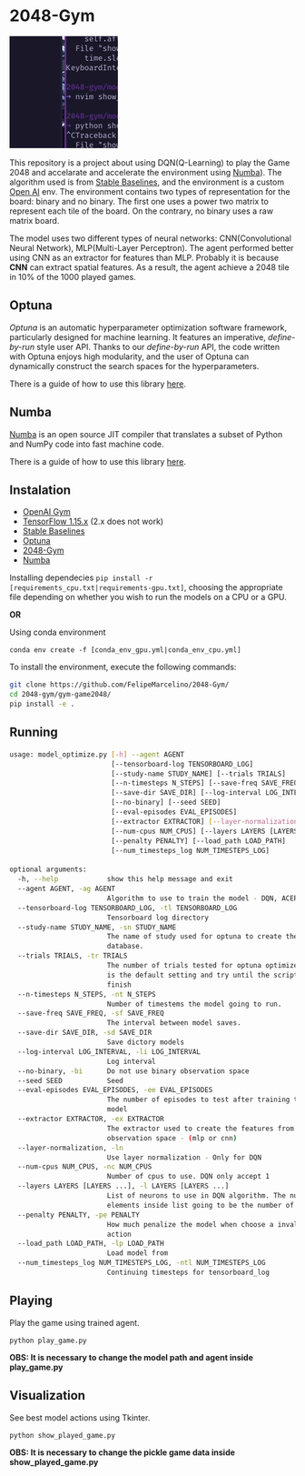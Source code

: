 # 2048-Gym

![Agent playing](https://github.com/FelipeMarcelino/2048-Gym/blob/master/model/img/play.gif)

This repository is a project about using DQN(Q-Learning) to play the Game 2048 and accelarate and accelerate the environment using [Numba](https://github.com/numba/numba)).  The algorithm used is from [Stable Baselines](https://github.com/hill-a/stable-baselines), and the environment is a custom [Open AI](https://github.com/openai) env.  The environment contains two types of representation for the board: binary and no binary. The first one uses a power two matrix to represent each tile of the board. On the contrary, no binary uses a raw matrix board. 

The model uses two different types of neural networks: CNN(Convolutional Neural Network), MLP(Multi-Layer Perceptron).
The agent performed better using CNN as an extractor for features than MLP. Probably it is because **CNN** can extract spatial features. As a result, the agent achieve a 2048 tile in 10% of the 1000 played games.

## Optuna

*Optuna* is an automatic hyperparameter optimization software framework, particularly designed
for machine learning. It features an imperative, *define-by-run* style user API. Thanks to our
*define-by-run* API, the code written with Optuna enjoys high modularity, and the user of
Optuna can dynamically construct the search spaces for the hyperparameters. 

There is a guide of how to use this library [here](https://github.com/optuna/optuna).

## Numba 

[Numba](https://github.com/numba/numba) is an open source JIT compiler that translates a subset of Python and NumPy code into fast machine code.

There is a guide of how to use this library [here](https://github.com/numba/numba).



## Instalation 

* [OpenAI Gym](https://github.com/openai/gym)
* [TensorFlow 1.15.x](https://www.tensorflow.org) (2.x does not work)
* [Stable Baselines](https://github.com/hill-a/stable-baselines)
* [Optuna](https://github.com/optuna/optuna)
* [2048-Gym](https://github.com/FelipeMarcelino/2048-gym)
* [Numba](https://github.com/numba/numba)

Installing dependecies
`pip install -r [requirements_cpu.txt|requirements-gpu.txt]`,
choosing the appropriate file depending on whether you wish to run the models on a CPU or a GPU.

**OR**

Using conda environment

```
conda env create -f [conda_env_gpu.yml|conda_env_cpu.yml]
```

To install the environment, execute the following commands:
```sh
git clone https://github.com/FelipeMarcelino/2048-Gym/
cd 2048-gym/gym-game2048/
pip install -e .
``` 

## Running

```sh
usage: model_optimize.py [-h] --agent AGENT
                         [--tensorboard-log TENSORBOARD_LOG]
                         [--study-name STUDY_NAME] [--trials TRIALS]
                         [--n-timesteps N_STEPS] [--save-freq SAVE_FREQ]
                         [--save-dir SAVE_DIR] [--log-interval LOG_INTERVAL]
                         [--no-binary] [--seed SEED]
                         [--eval-episodes EVAL_EPISODES]
                         [--extractor EXTRACTOR] [--layer-normalization]
                         [--num-cpus NUM_CPUS] [--layers LAYERS [LAYERS ...]]
                         [--penalty PENALTY] [--load_path LOAD_PATH]
                         [--num_timesteps_log NUM_TIMESTEPS_LOG]

optional arguments:
  -h, --help            show this help message and exit
  --agent AGENT, -ag AGENT
                        Algorithm to use to train the model - DQN, ACER, PPO2
  --tensorboard-log TENSORBOARD_LOG, -tl TENSORBOARD_LOG
                        Tensorboard log directory
  --study-name STUDY_NAME, -sn STUDY_NAME
                        The name of study used for optuna to create the
                        database.
  --trials TRIALS, -tr TRIALS
                        The number of trials tested for optuna optimize. - 0
                        is the default setting and try until the script is
                        finish
  --n-timesteps N_STEPS, -nt N_STEPS
                        Number of timestems the model going to run.
  --save-freq SAVE_FREQ, -sf SAVE_FREQ
                        The interval between model saves.
  --save-dir SAVE_DIR, -sd SAVE_DIR
                        Save dictory models
  --log-interval LOG_INTERVAL, -li LOG_INTERVAL
                        Log interval
  --no-binary, -bi      Do not use binary observation space
  --seed SEED           Seed
  --eval-episodes EVAL_EPISODES, -ee EVAL_EPISODES
                        The number of episodes to test after training the
                        model
  --extractor EXTRACTOR, -ex EXTRACTOR
                        The extractor used to create the features from
                        observation space - (mlp or cnn)
  --layer-normalization, -ln
                        Use layer normalization - Only for DQN
  --num-cpus NUM_CPUS, -nc NUM_CPUS
                        Number of cpus to use. DQN only accept 1
  --layers LAYERS [LAYERS ...], -l LAYERS [LAYERS ...]
                        List of neurons to use in DQN algorithm. The number of
                        elements inside list going to be the number of layers.
  --penalty PENALTY, -pe PENALTY
                        How much penalize the model when choose a invalid
                        action
  --load_path LOAD_PATH, -lp LOAD_PATH
                        Load model from
  --num_timesteps_log NUM_TIMESTEPS_LOG, -ntl NUM_TIMESTEPS_LOG
                        Continuing timesteps for tensorboard_log
```

## Playing 

Play the game using trained agent.

```
python play_game.py 
```

**OBS: It is necessary to change the model path and agent inside play_game.py**

## Visualization

See best model actions using Tkinter.

```
python show_played_game.py
```
**OBS: It is necessary to change the pickle game data inside show_played_game.py**

